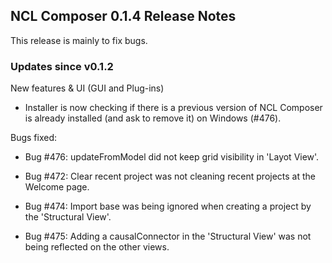 ## NCL Composer 0.1.4 Release Notes

This release is mainly to fix bugs.

### Updates since v0.1.2

New features & UI (GUI and Plug-ins)

  * Installer is now checking if there is a previous version of NCL Composer
    is already installed (and ask to remove it) on Windows (#476).

Bugs fixed:

  * Bug #476: updateFromModel did not keep grid visibility in 'Layot View'.

  * Bug #472: Clear recent project was not cleaning recent projects at the
    Welcome page.

  * Bug #474: Import base was being ignored when creating a project by the
    'Structural View'.

  * Bug #475: Adding a causalConnector in the 'Structural View' was not being
    reflected on the other views.

